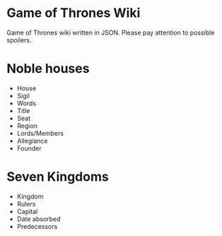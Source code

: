 # Game of Thrones Wiki
Game of Thrones wiki written in JSON. Please pay attention to possible spoilers.

# Noble houses
*   House
*   Sigil
*   Words
*   Title
*   Seat
*   Region
*   Lords/Members
*   Allegiance
*   Founder

# Seven Kingdoms
*   Kingdom
*   Rulers
*   Capital
*   Date absorbed
*   Predecessors

